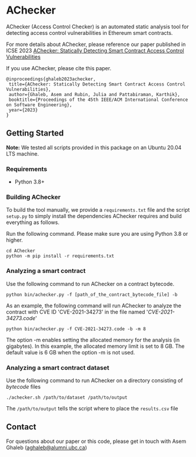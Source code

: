 # AChecker
AChecker (Access Control Checker) is an automated static analysis tool for detecting access control vulnerabilities in Ethereum smart contracts.

For more details about AChecker, please reference our paper published in ICSE 2023 [AChecker: Statically Detecting Smart Contract
Access Control Vulnerabilities](https://blogs.ubc.ca/dependablesystemslab/2022/12/08/achecker-statically-detecting-smart-contract-access-control-vulnerabilities)


If you use AChecker, please cite this paper.

 ```
@inproceedings{ghaleb2023achecker,
  title={AChecker: Statically Detecting Smart Contract Access Control Vulnerabilities},
  author={Ghaleb, Asem and Rubin, Julia and Pattabiraman, Karthik},
  booktitle={Proceedings of the 45th IEEE/ACM International Conference on Software Engineering},
  year={2023}
}
  ```

## Getting Started
**Note:** We tested all scripts provided in this package on an Ubuntu 20.04 LTS machine.

### Requirements
* Python 3.8+

### Building AChecker 

To build the tool manually, we provide a `requirements.txt` file and the script `setup.py` to simply install the dependencies AChecker requires and build everything as follows.

Run the following command. Please make sure you are using Python 3.8 or higher.
  
```
cd AChecker
python -m pip install -r requirements.txt
```
 
 ### Analyzing a smart contract
Use the following command to run AChecker on a contract bytecode.
 ```
python bin/achecker.py -f [path_of_the_contract_bytecode_file] -b
```      
As an example, the following command will run AChecker to analyze the contract with CVE ID 'CVE-2021-34273' in the file named '*CVE-2021-34273.code*'
```
python bin/achecker.py -f CVE-2021-34273.code -b -m 8
```

The option -m enables setting the allocated memory for the analysis (in gigabytes). In this example, the allocated memory limit is set to 8 GB. The default value is 6 GB when the option -m is not used.

 ### Analyzing a smart contract dataset
Use the following command to run AChecker on a directory consisting of *bytecode* files
```
./achecker.sh /path/to/dataset /path/to/output
```

The `/path/to/output` tells the script where to place the `results.csv` file

## Contact
For questions about our paper or this code, please get in touch with Asem Ghaleb (aghaleb@alumni.ubc.ca)
